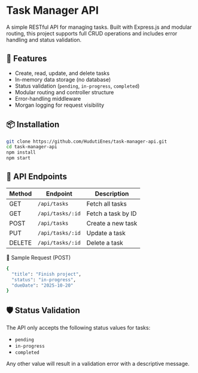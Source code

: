 # Task Manager API

A simple RESTful API for managing tasks. Built with Express.js and modular routing, this project
supports full CRUD operations and includes error handling and status validation.

## 🚀 Features

- Create, read, update, and delete tasks
- In-memory data storage (no database)
- Status validation (`pending`, `in-progress`, `completed`)
- Modular routing and controller structure
- Error-handling middleware
- Morgan logging for request visibility

## 📦 Installation

```bash
git clone https://github.com/HudutiEnes/task-manager-api.git
cd task-manager-api
npm install
npm start
```

## 📮 API Endpoints

| Method | Endpoint         | Description        |
| ------ | ---------------- | ------------------ |
| GET    | `/api/tasks`     | Fetch all tasks    |
| GET    | `/api/tasks/:id` | Fetch a task by ID |
| POST   | `/api/tasks`     | Create a new task  |
| PUT    | `/api/tasks/:id` | Update a task      |
| DELETE | `/api/tasks/:id` | Delete a task      |

🧪 Sample Request (POST)

```bash
{
  "title": "Finish project",
  "status": "in-progress",
  "dueDate": "2025-10-20"
}
```

## 🛡️ Status Validation

The API only accepts the following status values for tasks:

- `pending`
- `in-progress`
- `completed`

Any other value will result in a validation error with a descriptive message.
